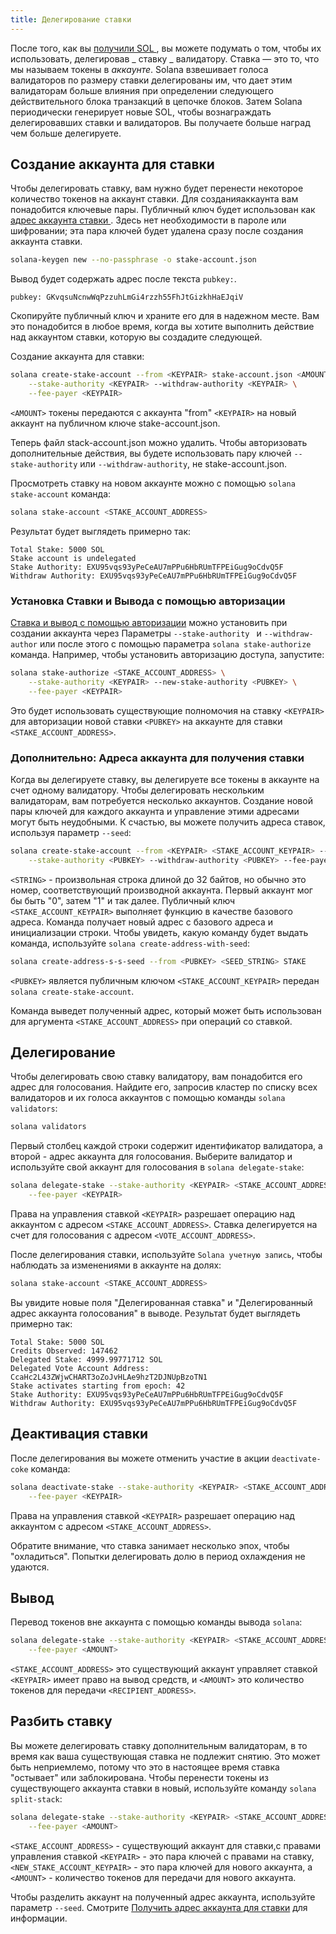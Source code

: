 ```yaml
---
title: Делегирование ставки
---
```


После того, как вы [ получили SOL ](transfer-tokens.md), вы можете подумать о том, чтобы их использовать, делегировав _ ставку _ валидатору. Ставка — это то, что мы называем токены в _аккаунте_. Solana взвешивает голоса валидаторов по размеру ставки делегированы им, что дает этим валидаторам больше влияния при определении следующего действительного блока транзакций в цепочке блоков. Затем Solana периодически генерирует новые SOL, чтобы вознаграждать делегировавших ставки и валидаторов. Вы получаете больше наград чем больше делегируете.

## Создание аккаунта для ставки
Чтобы делегировать ставку, вам нужно будет перенести некоторое количество токенов на аккаунт ставки. Для созданияаккаунта вам понадобится ключевые пары. Публичный ключ будет использован как [адрес аккаунта ставки ](../staking/stake-accounts.md#account-address). Здесь нет необходимости в пароле или шифровании; эта пара ключей будет удалена сразу после создания аккаунта ставки.

```bash
solana-keygen new --no-passphrase -o stake-account.json
```

Вывод будет содержать адрес после текста `pubkey:`.

```text
pubkey: GKvqsuNcnwWqPzzuhLmGi4rzzh55FhJtGizkhHaEJqiV
```

Скопируйте публичный ключ и храните его для в надежном месте. Вам это понадобится в любое время, когда вы хотите выполнить действие над аккаунтом ставки, которую вы создадите следующей.

Создание аккаунта для ставки:

```bash
solana create-stake-account --from <KEYPAIR> stake-account.json <AMOUNT> \
    --stake-authority <KEYPAIR> --withdraw-authority <KEYPAIR> \
    --fee-payer <KEYPAIR>
```

`<AMOUNT>` токены передаются с аккаунта "from" `<KEYPAIR>` на новый аккаунт на публичном ключе stake-account.json.

Теперь файл stack-account.json можно удалить. Чтобы авторизовать дополнительные действия, вы будете использовать пару ключей ` --stake-authority ` или ` --withdraw-authority `, не stake-account.json.

Просмотреть ставку на новом аккаунте можно с помощью `solana stake-account` команда:

```bash
solana stake-account <STAKE_ACCOUNT_ADDRESS>
```

Результат будет выглядеть примерно так:

```text
Total Stake: 5000 SOL
Stake account is undelegated
Stake Authority: EXU95vqs93yPeCeAU7mPPu6HbRUmTFPEiGug9oCdvQ5F
Withdraw Authority: EXU95vqs93yPeCeAU7mPPu6HbRUmTFPEiGug9oCdvQ5F
```

### Установка Ставки и Вывода с помощью авторизации
[ Ставка и вывод с помощью авторизации](../staking/stake-accounts.md#understanding-account-authorities) можно установить при создании аккаунта через Параметры `--stake-authority ` и ` --withdraw-author ` или после этого с помощью параметра ` solana stake-authorize ` команда. Например, чтобы установить авторизацию доступа, запустите:

```bash
solana stake-authorize <STAKE_ACCOUNT_ADDRESS> \
    --stake-authority <KEYPAIR> --new-stake-authority <PUBKEY> \
    --fee-payer <KEYPAIR>
```

Это будет использовать существующие полномочия на ставку `<KEYPAIR>` для авторизации новой ставки `<PUBKEY>` на аккаунте для ставки `<STAKE_ACCOUNT_ADDRESS>`.

### Дополнительно: Адреса аккаунта для получения ставки

Когда вы делегируете ставку, вы делегируете все токены в аккаунте на счет одному валидатору. Чтобы делегировать нескольким валидаторам, вам потребуется несколько аккаунтов. Создание новой пары ключей для каждого аккаунта и управление этими адресами могут быть неудобными. К счастью, вы можете получить адреса ставок, используя параметр ` --seed `:

```bash
solana create-stake-account --from <KEYPAIR> <STAKE_ACCOUNT_KEYPAIR> --seed <STRING> <AMOUNT> \
    --stake-authority <PUBKEY> --withdraw-authority <PUBKEY> --fee-payer <KEYPAIR>
```

`<STRING>` - произвольная строка длиной до 32 байтов, но обычно это номер, соответствующий производной аккаунта. Первый аккаунт мог бы быть "0", затем "1" и так далее. Публичный ключ `<STAKE_ACCOUNT_KEYPAIR>` выполняет функцию в качестве базового адреса. Команда получает новый адрес с базового адреса и инициализации строки. Чтобы увидеть, какую команду будет выдать команда, используйте `solana create-address-with-seed`:

```bash
solana create-address-s-s-seed --from <PUBKEY> <SEED_STRING> STAKE
```

`<PUBKEY>` является публичным ключом `<STAKE_ACCOUNT_KEYPAIR>` передан `solana create-stake-account`.

Команда выведет полученный адрес, который может быть использован для аргумента `<STAKE_ACCOUNT_ADDRESS>` при операций со ставкой.

## Делегирование

Чтобы делегировать свою ставку валидатору, вам понадобится его адрес для голосования. Найдите его, запросив кластер по списку всех валидаторов и их голоса аккаунтов с помощью команды `solana validators`:

```bash
solana validators
```

Первый столбец каждой строки содержит идентификатор валидатора, а второй - адрес аккаунта для голосования. Выберите валидатор и используйте свой аккаунт для голосования в `solana delegate-stake`:

```bash
solana delegate-stake --stake-authority <KEYPAIR> <STAKE_ACCOUNT_ADDRESS> <VOTE_ACCOUNT_ADDRESS> \
    --fee-payer <KEYPAIR>
```

Права на управления ставкой `<KEYPAIR>` разрешает операцию над аккаунтом с адресом `<STAKE_ACCOUNT_ADDRESS>`. Ставка делегируется на счет для голосования с адресом `<VOTE_ACCOUNT_ADDRESS>`.

После делегирования ставки, используйте `Solana учетную запись`, чтобы наблюдать за изменениями в аккаунте на долях:

```bash
solana stake-account <STAKE_ACCOUNT_ADDRESS>
```

Вы увидите новые поля "Делегированная ставка" и "Делегированный адрес аккаунта голосования" в выводе. Результат будет выглядеть примерно так:

```text
Total Stake: 5000 SOL
Credits Observed: 147462
Delegated Stake: 4999.99771712 SOL
Delegated Vote Account Address: CcaHc2L43ZWjwCHART3oZoJvHLAe9hzT2DJNUpBzoTN1
Stake activates starting from epoch: 42
Stake Authority: EXU95vqs93yPeCeAU7mPPu6HbRUmTFPEiGug9oCdvQ5F
Withdraw Authority: EXU95vqs93yPeCeAU7mPPu6HbRUmTFPEiGug9oCdvQ5F
```

## Деактивация ставки

После делегирования вы можете отменить участие в акции `deactivate-coke` команда:

```bash
solana deactivate-stake --stake-authority <KEYPAIR> <STAKE_ACCOUNT_ADDRESS> \
    --fee-payer <KEYPAIR>
```

Права на управления ставкой `<KEYPAIR>` разрешает операцию над аккаунтом с адресом `<STAKE_ACCOUNT_ADDRESS>`.

Обратите внимание, что ставка занимает несколько эпох, чтобы "охладиться". Попытки делегировать долю в период охлаждения не удаются.

## Вывод

Перевод токенов вне аккаунта с помощью команды вывода `solana`:

```bash
solana delegate-stake --stake-authority <KEYPAIR> <STAKE_ACCOUNT_ADDRESS> <RECIPIENT_ADDRESS> \
    --fee-payer <AMOUNT>
```

`<STAKE_ACCOUNT_ADDRESS>` это существующий аккаунт управляет ставкой `<KEYPAIR>` имеет право на вывод средств, и `<AMOUNT>` это количество токенов для передачи `<RECIPIENT_ADDRESS>`.

## Разбить ставку

Вы можете делегировать ставку дополнительным валидаторам, в то время как ваша существующая ставка не подлежит снятию. Это может быть неприемлемо, потому что это в настоящее время ставка "остывает" или заблокирована. Чтобы перенести токены из существующего аккаунта ставки в новый, используйте команду ` solana split-stack `:

```bash
solana delegate-stake --stake-authority <KEYPAIR> <STAKE_ACCOUNT_ADDRESS> <NEW_STAKE_ACCOUNT_KEYPAIR> \
    --fee-payer <AMOUNT>
```

`<STAKE_ACCOUNT_ADDRESS>` - существующий аккаунт для ставки,с правами управления ставкой `<KEYPAIR>` - это пара ключей с правами на ставку, `<NEW_STAKE_ACCOUNT_KEYPAIR>` - это пара ключей для нового аккаунта, а `<AMOUNT>` - количество токенов для передачи для нового аккаунта.

Чтобы разделить аккаунт на полученный адрес аккаунта, используйте параметр `--seed`. Смотрите [Получить адрес аккаунта для ставки](#advanced-derive-stake-account-addresses) для информации.
